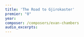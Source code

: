 ```yaml
---
title: 'The Road to Gjirokaster'
premier: "0"
year: 
composer: /composers/evan-chambers
audio_excerpts: 
---
```

